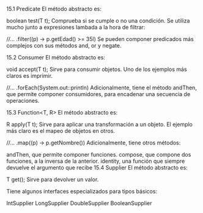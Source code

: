 15.1 Predicate<T>
El método abstracto es:

boolean test(T t);
Comprueba si se cumple o no una condición. Se utiliza mucho junto a expresiones lambada a la hora de filtrar:

//...
    .filter((p) -> p.getEdad() >= 35l)
Se pueden componer predicados más complejos con sus métodos and, or y negate.

15.2 Consumer<T>
El método abstracto es:

void accept(T t);
Sirve para consumir objetos. Uno de los ejemplos más claros es imprimir.

//...
    .forEach(System.out::println)
Adicionalmente, tiene el método andThen, que permite componer consumidores, para encadenar una secuencia de operaciones.

15.3 Function<T, R>
El método abstracto es:

R apply(T t);
Sirve para aplicar una transformación a un objeto. El ejemplo más claro es el mapeo de objetos en otros.

//...
    .map((p) -> p.getNombre())
Adicionalmente, tiene otros métodos:

andThen, que permite componer funciones.
compose, que compone dos funciones, a la inversa de la anterior.
identity, una función que siempre devuelve el argumento que recibe
15.4 Supplier<T>
El método abstracto es:

T get();
Sirve para devolver un valor.

Tiene algunos interfaces especializados para tipos básicos:

IntSupplier
LongSupplier
DoubleSupplier
BooleanSupplier